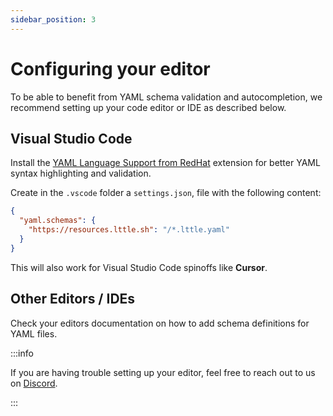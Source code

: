 ```yaml
---
sidebar_position: 3
---
```


# Configuring your editor

To be able to benefit from YAML schema validation and autocompletion, we recommend setting up your code editor or IDE as described below.

## Visual Studio Code

Install the [YAML Language Support from RedHat](https://marketplace.visualstudio.com/items?itemName=redhat.vscode-yaml) extension for better YAML syntax highlighting and validation.

Create in the `.vscode` folder a `settings.json`, file with the following content:

```json
{
  "yaml.schemas": {
    "https://resources.lttle.sh": "/*.lttle.yaml"
  }
}
```

This will also work for Visual Studio Code spinoffs like **Cursor**.

## Other Editors / IDEs

Check your editors documentation on how to add schema definitions for YAML files.

:::info

If you are having trouble setting up your editor, feel free to reach out to us on [Discord](https://discord.gg/xhNGGrZQja).

:::
